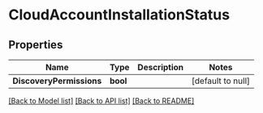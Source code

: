 # CloudAccountInstallationStatus

## Properties
Name | Type | Description | Notes
------------ | ------------- | ------------- | -------------
**DiscoveryPermissions** | **bool** |  | [default to null]

[[Back to Model list]](../README.md#documentation-for-models) [[Back to API list]](../README.md#documentation-for-api-endpoints) [[Back to README]](../README.md)

